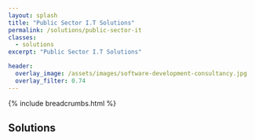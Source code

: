 ```yaml
---
layout: splash
title: "Public Sector I.T Solutions"
permalink: /solutions/public-sector-it
classes:
  - solutions
excerpt: "Public Sector I.T Solutions"

header:
  overlay_image: /assets/images/software-development-consultancy.jpg
  overlay_filter: 0.74
---
```



{% include breadcrumbs.html %}

## Solutions